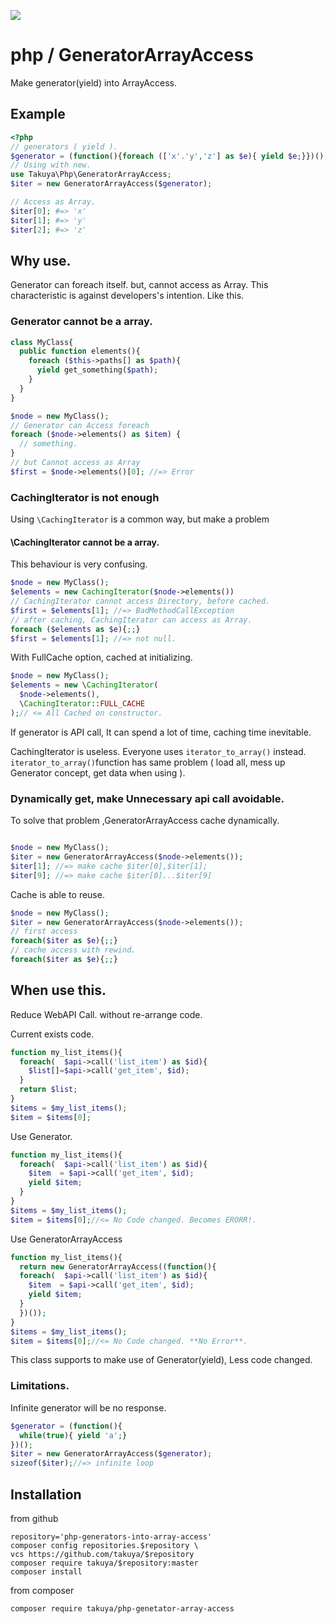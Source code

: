 ![](https://github.com/takuya/php-generators-into-array-access/workflows/main/badge.svg)


# php / GeneratorArrayAccess

Make generator(yield) into ArrayAccess.

## Example

```php
<?php
// generators ( yield ).
$generator = (function(){foreach (['x'.'y','z'] as $e){ yield $e;}})();
// Using with new.
use Takuya\Php\GeneratorArrayAccess;
$iter = new GeneratorArrayAccess($generator);

// Access as Array. 
$iter[0]; #=> 'x'
$iter[1]; #=> 'y'
$iter[2]; #=> 'z'
```

## Why use.

Generator can foreach itself. but, cannot access as Array. This characteristic is against developers's intention. Like this.

### Generator cannot be a array. 
```php
class MyClass{
  public function elements(){
    foreach ($this->paths[] as $path){
      yield get_something($path);
    }
  }
}

$node = new MyClass();
// Generator can Access foreach
foreach ($node->elements() as $item) {
  // something.    
}
// but Cannot access as Array
$first = $node->elements()[0]; //=> Error
```

### CachingIterator is not enough

Using `\CachingIterator` is a common way, but make a problem
#### \CachingIterator cannot be a array.

This behaviour is very confusing.

```php
$node = new MyClass();
$elements = new CachingIterator($node->elements())
// CachingIterator cannot access Directory, before cached.
$first = $elements[1]; //=> BadMethodCallException
// after caching, CachingIterator can access as Array.
foreach ($elements as $e){;;}
$first = $elements[1]; //=> not null.
```

With FullCache option, cached at initializing.

```php
$node = new MyClass();
$elements = new \CachingIterator(
  $node->elements(),
  \CachingIterator::FULL_CACHE
);// <= All Cached on constructor.
```

If generator is API call, It can spend a lot of time, caching time inevitable.

CachingIterator is useless. Everyone uses `iterator_to_array()` instead.
`iterator_to_array()`function has same problem ( load all, mess up Generator concept, get data when using ).

### Dynamically get, make Unnecessary api call avoidable.

To solve that problem ,GeneratorArrayAccess cache dynamically.
```php

$node = new MyClass();
$iter = new GeneratorArrayAccess($node->elements());
$iter[1]; //=> make cache $iter[0],$iter[1];
$iter[9]; //=> make cache $iter[0]...$iter[9]
```

Cache is able to reuse.
```php
$node = new MyClass();
$iter = new GeneratorArrayAccess($node->elements());
// first access 
foreach($iter as $e){;;}
// cache access with rewind.
foreach($iter as $e){;;}
```

## When use this.

Reduce WebAPI Call. without re-arrange code.

Current exists code.
```php
function my_list_items(){
  foreach(  $api->call('list_item') as $id){
    $list[]=$api->call('get_item', $id);
  }
  return $list;
}
$items = $my_list_items();
$item = $items[0];
```
Use Generator.
```php
function my_list_items(){
  foreach(  $api->call('list_item') as $id){
    $item  = $api->call('get_item', $id);
    yield $item;
  }
}
$items = $my_list_items();
$item = $items[0];//<= No Code changed. Becomes ERORR!. 
```
Use GeneratorArrayAccess
```php
function my_list_items(){
  return new GeneratorArrayAccess((function(){
  foreach(  $api->call('list_item') as $id){
    $item  = $api->call('get_item', $id);
    yield $item;
  }  
  })());
}
$items = $my_list_items();
$item = $items[0];//<= No Code changed. **No Error**.
```

This class supports to make use of Generator(yield), Less code changed.

### Limitations.

Infinite generator will be no response.
```php
$generator = (function(){
  while(true){ yield 'a';}
})();
$iter = new GeneratorArrayAccess($generator);
sizeof($iter);//=> infinite loop
```




## Installation
from github

```shell
repository='php-generators-into-array-access'
composer config repositories.$repository \
vcs https://github.com/takuya/$repository  
composer require takuya/$repository:master
composer install
```
from composer 
```shell
composer require takuya/php-genetator-array-access
```









